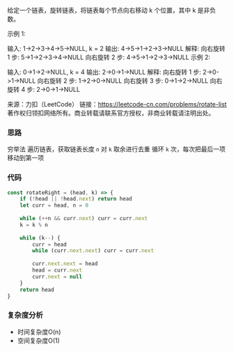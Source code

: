 给定一个链表，旋转链表，将链表每个节点向右移动 k 个位置，其中 k 是非负数。

示例 1:

输入: 1->2->3->4->5->NULL, k = 2
输出: 4->5->1->2->3->NULL
解释:
向右旋转 1 步: 5->1->2->3->4->NULL
向右旋转 2 步: 4->5->1->2->3->NULL
示例 2:

输入: 0->1->2->NULL, k = 4
输出: 2->0->1->NULL
解释:
向右旋转 1 步: 2->0->1->NULL
向右旋转 2 步: 1->2->0->NULL
向右旋转 3 步: 0->1->2->NULL
向右旋转 4 步: 2->0->1->NULL

来源：力扣（LeetCode）
链接：https://leetcode-cn.com/problems/rotate-list
著作权归领扣网络所有。商业转载请联系官方授权，非商业转载请注明出处。

### 思路

穷举法
遍历链表，获取链表长度 `n`
对 `k` 取余进行去重
循环 `k` 次，每次把最后一项移动到第一项

### 代码

```javascript
const rotateRight = (head, k) => {
    if (!head || !head.next) return head
    let curr = head, n = 0
    
    while (++n && curr.next) curr = curr.next
    k = k % n	
   
    while (k--) {
        curr = head
        while (curr.next.next) curr = curr.next
       
        curr.next.next = head 
        head = curr.next
        curr.next = null 
    }
    return head
}
```

### 复杂度分析

- 时间复杂度O(n)
- 空间复杂度O(1)